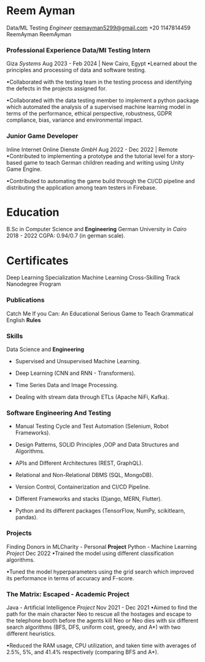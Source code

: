 # Reem **Ayman**

Data/ML Testing *Engineer* reemayman5299@gmail.com +20 1147814459 ReemAyman ReemAyman

### Professional **Experience** Data/Ml Testing **Intern**

Giza *Systems* Aug 2023 - Feb 2024 | New Cairo, Egypt
•Learned about the principles and processing of data and software testing.

•Collaborated with the testing team in the testing process and identifying the defects in the projects assigned for.

•Collaborated with the data testing member to implement a python package which automated the analysis of a supervised machine learning model in terms of the performance, ethical perspective, robustness, GDPR compliance, bias, variance and environmental impact.

### Junior Game **Developer**

Inline Internet Online Dienste *GmbH* Aug 2022 - Dec 2022 | Remote
•Contributed to implementing a prototype and the tutorial level for a story-based game to teach German children reading and writing using Unity Game Engine.

•Contributed to automating the game build through the CI/CD pipeline and distributing the application among team testers in Firebase.

# Education

B.Sc in Computer Science and **Engineering**
German University in *Cairo* 2018 - 2022 CGPA: 0.94/0.7 (in german scale).

# Certificates

Deep Learning Specialization Machine Learning Cross-Skilling Track Nanodegree Program

### Publications

Catch Me If you Can: An Educational Serious Game to Teach Grammatical English **Rules**

### Skills

Data Science and **Engineering**
- Supervised and Unsupervised Machine Learning.

- Deep Learning (CNN and RNN - Transformers).

- Time Series Data and Image Processing.

- Dealing with stream data through ETLs (Apache NiFi, Kafka).

### Software Engineering And **Testing**

- Manual Testing Cycle and Test Automation (Selenium, Robot Frameworks).

- Design Patterns, SOLID Principles ,OOP and Data Structures and Algorithms.

- APIs and Different Architectures (REST, GraphQL).

- Relational and Non-Relational DBMS (SQL, MongoDB).

- Version Control, Containerization and CI/CD Pipeline.

- Different Frameworks and stacks (Django, MERN,
Flutter).

- Python and its different packages (TensorFlow, NumPy, scikitlearn, pandas).

### Projects

Finding Donors in MLCharity - Personal **Project**
Python - Machine Learning *Project* Dec 2022
•Trained the model using different classification algorithms.

•Tuned the model hyperparameters using the grid search which improved its performance in terms of accuracy and F-score.

### The Matrix: Escaped - Academic **Project**

Java - Artificial Intelligence *Project* Nov 2021 - Dec 2021
•Aimed to find the path for the main character Neo to rescue all the hostages and escape to the telephone booth before the agents kill Neo or Neo dies with six different search algorithms (BFS, DFS, uniform cost, greedy, and A*) with two different heuristics.

•Reduced the RAM usage, CPU utilization, and taken time with averages of 2.5%, 5%, and 41.4%
respectively (comparing BFS and A*).